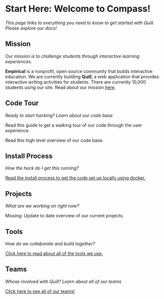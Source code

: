 # Start Here: Welcome to Compass!

*This page links to everything you need to know to get started with Quill. Please explore our docs!*

## Mission


*Our mission is to challenge students through interactive learning experiences.*

**Empirical** is a nonprofit, open source community that builds interactive education. We are currently building **Quill**, a web application that provides interactive writing activities for students. There are currently 10,000 students using our site. Read about our mission [here](http://www.quill.org/mission). 

## Code Tour
*Ready to start hacking? Learn about our code base*

Read this guide to get a walking tour of our code through the user experience. 

Read this high level overview of our code base. 

## Install Process
*How the heck do I get this running?*

[Read the install process to get the code set up locally using docker.](https://github.com/empirical-org/Documentation/blob/master/Getting-Started/Install/Install%20Guide.md)

## Projects
*What are we working on right now?*

Missing: Update to date overview of our current projects.

## Tools
*How do we collaborate and build together?*

[Click here to read about all of the tools we use.](https://github.com/empirical-org/Documentation/blob/master/Getting-Started/Contributor-Questions.md)



## Teams
*Whose involved with Quill? Learn about all of our teams*

[Click here to see all of our teams!](https://github.com/empirical-org/Documentation/blob/master/Cofactor/Guide%20-%20Teams.md)


